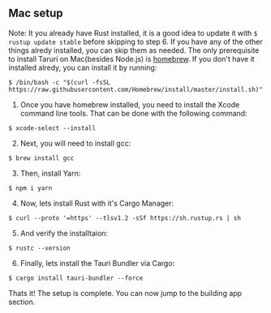 ## Mac setup
Note: It you already have Rust installed, it is a good idea to update it with `$ rustup update stable` before skipping to step 6. If you have any of the other things alredy installed, you can skip them as needed. 
The only prerequisite to install Taruri on Mac(besides Node.js) is [homebrew](https://brew.sh/). If you don't have it installed alredy, you can install it by running: 
```shell 
$ /bin/bash -c "$(curl -fsSL https://raw.githubusercontent.com/Homebrew/install/master/install.sh)"
```
1. Once you have homebrew installed, you need to install the Xcode command line tools. That can be done with the following command:
```shell 
$ xcode-select --install
```
2. Next, you will need to install gcc:
```shell
$ brew install gcc
```
3. Then, install Yarn:
```shell
$ npm i yarn
```
4. Now, lets install Rust with it's Cargo Manager:
```shell
$ curl --proto '=https' --tlsv1.2 -sSf https://sh.rustup.rs | sh
```
5. And verify the installtaion:
```shell
$ rustc --version
```
6. Finally, lets install the Tauri Bundler via Cargo:
```shell
$ cargo install tauri-bundler --force
```
Thats it! The setup is complete. You can now jump to the building app section. 
